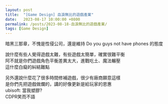 ```yaml
---
layout: post
title:  "[Game Design] 血淚無比的遊戲產業"
date:   2023-08-17 10:00:00 +0800
permalink: /posts/2023-08-18-血淚無比的遊戲產業/
tags: [Game Design]
---
```


暗黑三那章，不愧是性侵公司，還是維持 Do you guys not have phones 的態度

說什麼有些人覺得遊戲太難，有些遊戲太簡單，確實很難平衡  
阿不就是你們遊戲角色平衡差異太大，進戰吃土、魔法輾壓  
這什麼白癡的糾結難點

另外還說什麼花了很多時間修補遊戲，很少有廠商願意這樣  
是你們先把遊戲做爛的，講的好像更新是給玩家的恩惠  
ubisoft: 當我塑膠?  
CDPR笑而不語  
